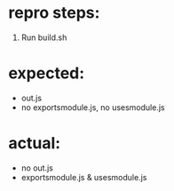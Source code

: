 # repro steps:

1. Run build.sh

# expected:

* out.js
* no exportsmodule.js, no usesmodule.js

# actual: 

* no out.js
* exportsmodule.js & usesmodule.js
